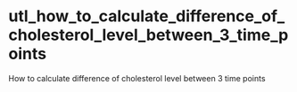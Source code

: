 # utl_how_to_calculate_difference_of_cholesterol_level_between_3_time_points
How to calculate difference of cholesterol level between 3 time points
